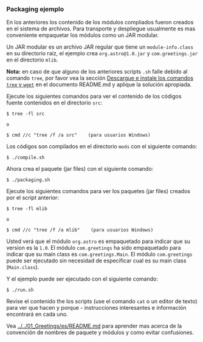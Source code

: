 ### Packaging ejemplo

En los anteriores los contenido de los módulos compliados fueron creados en el sistema de archivos. Para transporte y despliegue usualmente es mas conveniente empaquetar los módulos como un JAR modular. 

Un JAR modular es un archivo JAR regular que tiene un `module-info.class` en su directorio raíz, el ejemplo crea `org.astro@1.0.jar` y `com.greetings.jar` en el directorio `mlib`.

**Nota:** en caso de que alguno de los anteriores scripts `.sh` falle debido al comando `tree`, por favor vea la sección [Descargue e instale los comandos `tree` y `wget`](../../../es/README.md) en el documento README.md y aplique la solución apropiada.

Ejecute los siguientes comandos para ver el contenido de los códigos fuente contenidos en el directorio `src`:
    
    $ tree -fl src

    o

    $ cmd //c "tree /f /a src"    (para usuarios Windows)

Los códigos son compilados en el directorio `mods` con el siguiente comando:

    $ ./compile.sh

Ahora crea el paquete (jar files) con el siguiente comando:

    $ ./packaging.sh

Ejecute los siguientes comandos para ver los paquetes (jar files) creados por el script anterior:

    $ tree -fl mlib

    o 

    $ cmd //c "tree /f /a mlib"    (para usuarios Windows)
    
Usted verá que el módulo `org.astro` es empaquetado para indicar que su version es la `1.0`. El módulo `com.greetings` ha sido empaquetado para indicar que su main class es `com.greetings.Main`. El módulo `com.greetings` puede ser ejecutado sin necesidad de especificar cual es su main class (`Main.class`).
    
Y el ejemplo puede ser ejecutado con el siguiente comando:
    
    $ ./run.sh
    
Revise el contenido the los scripts (use el comando `cat` o un editor de texto) para ver que hacen y porque - instrucciones interesantes e información encontrará en cada uno.

Vea [../../01_Greetings/es/README.md](../../01_Greetings/es/README.md) para aprender mas acerca de la convención de nombres de paquete y módulos y como evitar confusiones.
